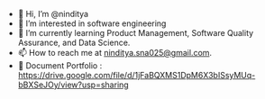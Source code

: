 - 👋 Hi, I’m @ninditya
- 👀 I’m interested in software engineering
- 🌱 I’m currently learning Product Management, Software Quality Assurance, and Data Science.
- 📫 How to reach me at ninditya.sna025@gmail.com.
- 📃 Document Portfolio : https://drive.google.com/file/d/1jFaBQXMS1DpM6X3bISsyMUq-bBXSeJOy/view?usp=sharing

<!---
ninditya/ninditya is a ✨ special ✨ repository because its `README.md` (this file) appears on your GitHub profile.
You can click the Preview link to take a look at your changes.
--->
